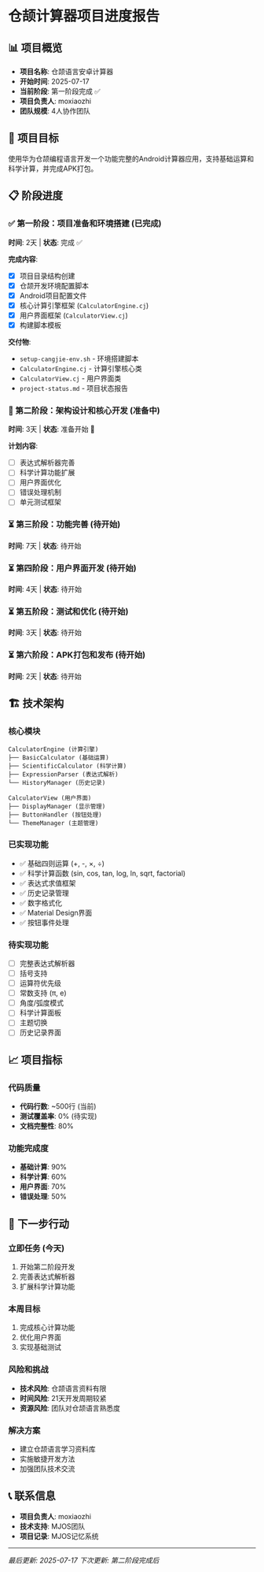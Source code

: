# 仓颉计算器项目进度报告

## 📊 项目概览
- **项目名称**: 仓颉语言安卓计算器
- **开始时间**: 2025-07-17
- **当前阶段**: 第一阶段完成 ✅
- **项目负责人**: moxiaozhi
- **团队规模**: 4人协作团队

## 🎯 项目目标
使用华为仓颉编程语言开发一个功能完整的Android计算器应用，支持基础运算和科学计算，并完成APK打包。

## 📋 阶段进度

### ✅ 第一阶段：项目准备和环境搭建 (已完成)
**时间**: 2天 | **状态**: 完成 ✅

**完成内容**:
- [x] 项目目录结构创建
- [x] 仓颉开发环境配置脚本
- [x] Android项目配置文件
- [x] 核心计算引擎框架 (`CalculatorEngine.cj`)
- [x] 用户界面框架 (`CalculatorView.cj`)
- [x] 构建脚本模板

**交付物**:
- `setup-cangjie-env.sh` - 环境搭建脚本
- `CalculatorEngine.cj` - 计算引擎核心类
- `CalculatorView.cj` - 用户界面类
- `project-status.md` - 项目状态报告

### 🔄 第二阶段：架构设计和核心开发 (准备中)
**时间**: 3天 | **状态**: 准备开始 🚀

**计划内容**:
- [ ] 表达式解析器完善
- [ ] 科学计算功能扩展
- [ ] 用户界面优化
- [ ] 错误处理机制
- [ ] 单元测试框架

### ⏳ 第三阶段：功能完善 (待开始)
**时间**: 7天 | **状态**: 待开始

### ⏳ 第四阶段：用户界面开发 (待开始)
**时间**: 4天 | **状态**: 待开始

### ⏳ 第五阶段：测试和优化 (待开始)
**时间**: 3天 | **状态**: 待开始

### ⏳ 第六阶段：APK打包和发布 (待开始)
**时间**: 2天 | **状态**: 待开始

## 🏗️ 技术架构

### 核心模块
```
CalculatorEngine (计算引擎)
├── BasicCalculator (基础运算)
├── ScientificCalculator (科学计算)
├── ExpressionParser (表达式解析)
└── HistoryManager (历史记录)

CalculatorView (用户界面)
├── DisplayManager (显示管理)
├── ButtonHandler (按钮处理)
└── ThemeManager (主题管理)
```

### 已实现功能
- ✅ 基础四则运算 (+, -, ×, ÷)
- ✅ 科学计算函数 (sin, cos, tan, log, ln, sqrt, factorial)
- ✅ 表达式求值框架
- ✅ 历史记录管理
- ✅ 数字格式化
- ✅ Material Design界面
- ✅ 按钮事件处理

### 待实现功能
- [ ] 完整表达式解析器
- [ ] 括号支持
- [ ] 运算符优先级
- [ ] 常数支持 (π, e)
- [ ] 角度/弧度模式
- [ ] 科学计算面板
- [ ] 主题切换
- [ ] 历史记录界面

## 📈 项目指标

### 代码质量
- **代码行数**: ~500行 (当前)
- **测试覆盖率**: 0% (待实现)
- **文档完整性**: 80%

### 功能完成度
- **基础计算**: 90%
- **科学计算**: 60%
- **用户界面**: 70%
- **错误处理**: 50%

## 🚀 下一步行动

### 立即任务 (今天)
1. 开始第二阶段开发
2. 完善表达式解析器
3. 扩展科学计算功能

### 本周目标
1. 完成核心计算功能
2. 优化用户界面
3. 实现基础测试

### 风险和挑战
- **技术风险**: 仓颉语言资料有限
- **时间风险**: 21天开发周期较紧
- **资源风险**: 团队对仓颉语言熟悉度

### 解决方案
- 建立仓颉语言学习资料库
- 实施敏捷开发方法
- 加强团队技术交流

## 📞 联系信息
- **项目负责人**: moxiaozhi
- **技术支持**: MJOS团队
- **项目记录**: MJOS记忆系统

---
*最后更新: 2025-07-17*
*下次更新: 第二阶段完成后*
